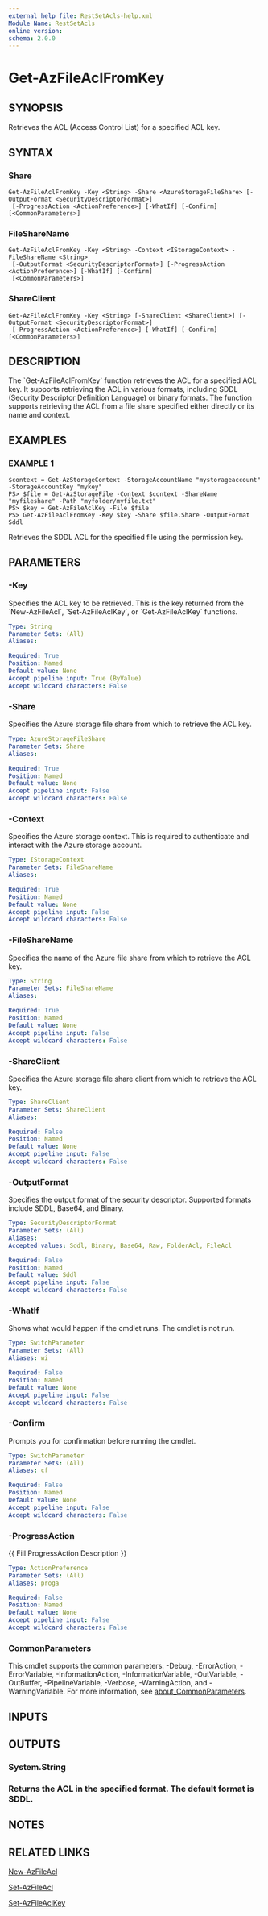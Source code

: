 ```yaml
---
external help file: RestSetAcls-help.xml
Module Name: RestSetAcls
online version:
schema: 2.0.0
---
```


# Get-AzFileAclFromKey

## SYNOPSIS
Retrieves the ACL (Access Control List) for a specified ACL key.

## SYNTAX

### Share
```
Get-AzFileAclFromKey -Key <String> -Share <AzureStorageFileShare> [-OutputFormat <SecurityDescriptorFormat>]
 [-ProgressAction <ActionPreference>] [-WhatIf] [-Confirm] [<CommonParameters>]
```

### FileShareName
```
Get-AzFileAclFromKey -Key <String> -Context <IStorageContext> -FileShareName <String>
 [-OutputFormat <SecurityDescriptorFormat>] [-ProgressAction <ActionPreference>] [-WhatIf] [-Confirm]
 [<CommonParameters>]
```

### ShareClient
```
Get-AzFileAclFromKey -Key <String> [-ShareClient <ShareClient>] [-OutputFormat <SecurityDescriptorFormat>]
 [-ProgressAction <ActionPreference>] [-WhatIf] [-Confirm] [<CommonParameters>]
```

## DESCRIPTION
The \`Get-AzFileAclFromKey\` function retrieves the ACL for a specified ACL key.
It supports retrieving the ACL in
various formats, including SDDL (Security Descriptor Definition Language) or binary formats.
The function supports
retrieving the ACL from a file share specified either directly or its name and context.

## EXAMPLES

### EXAMPLE 1
```
$context = Get-AzStorageContext -StorageAccountName "mystorageaccount" -StorageAccountKey "mykey"
PS> $file = Get-AzStorageFile -Context $context -ShareName "myfileshare" -Path "myfolder/myfile.txt"
PS> $key = Get-AzFileAclKey -File $file
PS> Get-AzFileAclFromKey -Key $key -Share $file.Share -OutputFormat Sddl
```

Retrieves the SDDL ACL for the specified file using the permission key.

## PARAMETERS

### -Key
Specifies the ACL key to be retrieved.
This is the key returned from the \`New-AzFileAcl\`, \`Set-AzFileAclKey\`,
or \`Get-AzFileAclKey\` functions.

```yaml
Type: String
Parameter Sets: (All)
Aliases:

Required: True
Position: Named
Default value: None
Accept pipeline input: True (ByValue)
Accept wildcard characters: False
```

### -Share
Specifies the Azure storage file share from which to retrieve the ACL key.

```yaml
Type: AzureStorageFileShare
Parameter Sets: Share
Aliases:

Required: True
Position: Named
Default value: None
Accept pipeline input: False
Accept wildcard characters: False
```

### -Context
Specifies the Azure storage context.
This is required to authenticate and interact with the Azure storage account.

```yaml
Type: IStorageContext
Parameter Sets: FileShareName
Aliases:

Required: True
Position: Named
Default value: None
Accept pipeline input: False
Accept wildcard characters: False
```

### -FileShareName
Specifies the name of the Azure file share from which to retrieve the ACL key.

```yaml
Type: String
Parameter Sets: FileShareName
Aliases:

Required: True
Position: Named
Default value: None
Accept pipeline input: False
Accept wildcard characters: False
```

### -ShareClient
Specifies the Azure storage file share client from which to retrieve the ACL key.

```yaml
Type: ShareClient
Parameter Sets: ShareClient
Aliases:

Required: False
Position: Named
Default value: None
Accept pipeline input: False
Accept wildcard characters: False
```

### -OutputFormat
Specifies the output format of the security descriptor.
Supported formats include SDDL, Base64, and Binary.

```yaml
Type: SecurityDescriptorFormat
Parameter Sets: (All)
Aliases:
Accepted values: Sddl, Binary, Base64, Raw, FolderAcl, FileAcl

Required: False
Position: Named
Default value: Sddl
Accept pipeline input: False
Accept wildcard characters: False
```

### -WhatIf
Shows what would happen if the cmdlet runs.
The cmdlet is not run.

```yaml
Type: SwitchParameter
Parameter Sets: (All)
Aliases: wi

Required: False
Position: Named
Default value: None
Accept pipeline input: False
Accept wildcard characters: False
```

### -Confirm
Prompts you for confirmation before running the cmdlet.

```yaml
Type: SwitchParameter
Parameter Sets: (All)
Aliases: cf

Required: False
Position: Named
Default value: None
Accept pipeline input: False
Accept wildcard characters: False
```

### -ProgressAction
{{ Fill ProgressAction Description }}

```yaml
Type: ActionPreference
Parameter Sets: (All)
Aliases: proga

Required: False
Position: Named
Default value: None
Accept pipeline input: False
Accept wildcard characters: False
```

### CommonParameters
This cmdlet supports the common parameters: -Debug, -ErrorAction, -ErrorVariable, -InformationAction, -InformationVariable, -OutVariable, -OutBuffer, -PipelineVariable, -Verbose, -WarningAction, and -WarningVariable. For more information, see [about_CommonParameters](http://go.microsoft.com/fwlink/?LinkID=113216).

## INPUTS

## OUTPUTS

### System.String
### Returns the ACL in the specified format. The default format is SDDL.
## NOTES

## RELATED LINKS

[New-AzFileAcl]()

[Set-AzFileAcl]()

[Set-AzFileAclKey]()

